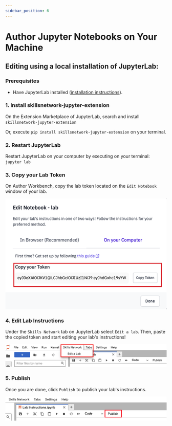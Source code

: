 ```yaml
---
sidebar_position: 6
---
```


# Author Jupyter Notebooks on Your Machine

## Editing using a local installation of JupyterLab:

### Prerequisites
 - Have JupyterLab installed ([installation instructions](https://jupyter.org/install)).

### 1. Install skillsnetwork-jupyter-extension
On the Extension Marketplace of JupyterLab, search and install ```skillsnetwork-jupyter-extension```

Or, execute ```pip install skillsnetwork-jupyter-extension``` on your terminal.

### 2. Restart JupyterLab
Restart JupyterLab on your computer by executing on your terminal: ```jupyter lab```

### 3. Copy your Lab Token
On Author Workbench, copy the lab token located on the ```Edit Notebook``` window of your lab.

![Copy Lab Token Screenshot](/img/labs/edit-lab-instructions/copy-token-screenshot.png)

### 4. Edit Lab Instructions 
Under the ```Skills Network``` tab on JupyterLab select ```Edit a lab```. Then, paste the copied token and start editing your lab's instructions!

![Skills Network Menu Screenshot](/img/labs/edit-lab-instructions/menu-screenshot.png)

### 5. Publish
Once you are done, click ```Publish``` to publish your lab's instructions.

![Publish Screenshot](/img/labs/edit-lab-instructions/publish-instructions-screenshot.png)

